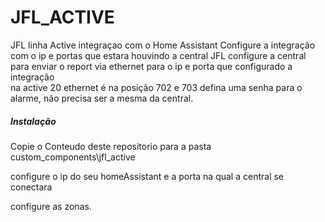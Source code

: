 # JFL_ACTIVE
JFL linha Active integraçao com o Home Assistant
Configure a integração com o ip e portas  que estara  houvindo a central JFL 
configure a central para enviar o report via ethernet para  o ip e porta que configurado  a integração  
na active 20 ethernet é na posição 702  e 703 
defina  uma  senha para o alarme, não precisa  ser  a mesma  da central.

#####  Instalação
 Copie  o Conteudo deste  repositorio para  a pasta custom_components\jfl_active
 
 configure  o ip  do seu homeAssistant  e  a porta  na qual a central  se conectara
 
 configure  as zonas.
 
